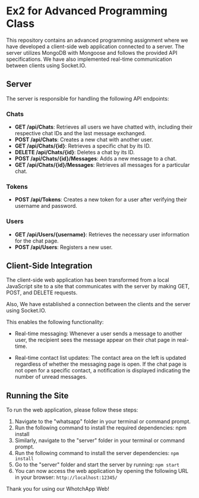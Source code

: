 # Ex2 for Advanced Programming Class

This repository contains an advanced programming assignment where we have developed a client-side web application connected to a server. The server utilizes MongoDB with Mongoose and follows the provided API specifications. We have also implemented real-time communication between clients using Socket.IO.

## Server

The server is responsible for handling the following API endpoints:

### Chats

- **GET /api/Chats**: Retrieves all users we have chatted with, including their respective chat IDs and the last message exchanged.
- **POST /api/Chats**: Creates a new chat with another user.
- **GET /api/Chats/{id}**: Retrieves a specific chat by its ID.
- **DELETE /api/Chats/{id}**: Deletes a chat by its ID.
- **POST /api/Chats/{id}/Messages**: Adds a new message to a chat.
- **GET /api/Chats/{id}/Messages**: Retrieves all messages for a particular chat.

### Tokens

- **POST /api/Tokens**: Creates a new token for a user after verifying their username and password.

### Users

- **GET /api/Users/{username}**: Retrieves the necessary user information for the chat page.
- **POST /api/Users**: Registers a new user.

## Client-Side Integration

The client-side web application has been transformed from a local JavaScript site to a site that communicates with the server by making GET, POST, and DELETE requests.

Also, We have established a connection between the clients and the server using Socket.IO. 

This enables the following functionality:

- Real-time messaging: Whenever a user sends a message to another user, the recipient sees the message appear on their chat page in real-time.

- Real-time contact list updates: The contact area on the left is updated regardless of whether the messaging page is open. If the chat page is not open for a specific contact, a notification is displayed indicating the number of unread messages.

## Running the Site

To run the web application, please follow these steps:

1. Navigate to the "whatsapp" folder in your terminal or command prompt.
2. Run the following command to install the required dependencies:
npm install
3. Similarly, navigate to the "server" folder in your terminal or command prompt.
4. Run the following command to install the server dependencies:
`npm install`
5. Go to the "server" folder and start the server by running:
`npm start`
6. You can now access the web application by opening the following URL in your browser:
`http://localhost:12345/`

Thank you for using our WhotchApp Web!
